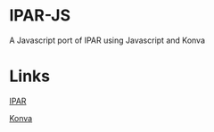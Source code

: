 # IPAR-JS
A Javascript port of IPAR using Javascript and Konva

# Links
[IPAR](http://)

[Konva](http://konvajs.github.io)
